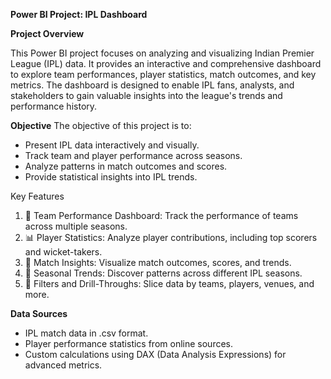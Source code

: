 **Power BI Project: IPL Dashboard**

**Project Overview**

This Power BI project focuses on analyzing and visualizing Indian Premier League (IPL) data. It provides an interactive and comprehensive dashboard to explore team performances, player statistics, match outcomes, and key metrics.
The dashboard is designed to enable IPL fans, analysts, and stakeholders to gain valuable insights into the league's trends and performance history.

**Objective**
The objective of this project is to:

* Present IPL data interactively and visually.
* Track team and player performance across seasons.
* Analyze patterns in match outcomes and scores.
* Provide statistical insights into IPL trends.

Key Features
1. 🏏 Team Performance Dashboard: Track the performance of teams across multiple seasons.
2. 📊 Player Statistics: Analyze player contributions, including top scorers and wicket-takers.
3. 🎯 Match Insights: Visualize match outcomes, scores, and trends.
4. 📅 Seasonal Trends: Discover patterns across different IPL seasons.
5. 🔄 Filters and Drill-Throughs: Slice data by teams, players, venues, and more.

**Data Sources**
* IPL match data in .csv format.
* Player performance statistics from online sources.
* Custom calculations using DAX (Data Analysis Expressions) for advanced metrics.
